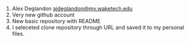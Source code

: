 1. Alex Deglandon ajdeglandon@my.waketech.edu
2. Very new github account
3. New basic repository with README
4. I seleceted clone repository through URL and saved it to my personal files.
